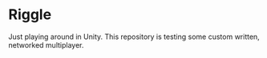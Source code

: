 # Riggle
Just playing around in Unity. This repository is testing some custom written, networked multiplayer.
